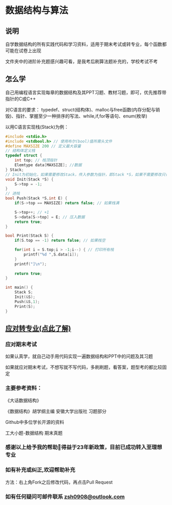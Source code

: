 # 数据结构与算法
## 说明
自学数据结构的所有实践代码和学习资料，适用于期末考试或转专业，每个函数都可能在试卷上出现

文件夹中的进阶补充题感兴趣可看，是我考后刷算法题补充的，学校考试不考

## 怎么学
自己用编程语言实现每章的数据结构及其PPT习题、教材习题，即可，优先推荐带指针的C或C++

对C语言的要求：
typedef、struct(结构体)、malloc与free函数(内存分配与销毁)、指针、掌握至少一种排序的写法、while,if,for等语句、enum(枚举)

以用C语言实现栈(Stack)为例：
```C
#include <stdio.h>
#include <stdbool.h> // 使用布尔(bool)值所需头文件
#define MAXSIZE 200 // 定义最大容量
// 结构体定义栈
typedef struct {
    int top; // 栈顶指针
    Elemtype data[MAXSIZE]; //数据
} Stack;
// Init为初始化，如果需要修改Stack，传入参数为指针，即Stack *S，如果不需要修改只读取Stack的数据，传入Stack S，注意观察Print与Push之间的差别，传入参数方式的不同使写法不同，S->top或S.top
void Init(Stack *S) {
    S->top = -1;
}
// 进栈
bool Push(Stack *S,int E) {
    if(S->top == MAXSIZE) return false; // 如果栈满

    S->top++; // +1
    S->data[S->top] = E; // 压入数据
    return true;
}

bool Print(Stack S) {
    if(S.top == -1) return false; // 如果栈空

    for(int i = S.top;i > -1;i--) { // 打印所有栈
        printf("%d ",S.data[i]);
    }
    printf("]\n");
    
    return true;
}

int main() {
    Stack S;
    Init(&S);
    Push(&S,1);
    Print(S);
}
```

## [应对转专业(点此了解)](/EXAM.md)

### 应对期末考试
如果认真学，就自己动手用代码实现一遍数据结构和PPT中的问题及其习题

如果就应对期末考试，不想写就不写代码，多刷刷题，看答案，题型考的都比较固定
### 主要参考资料：

《大话数据结构》

《数据结构》胡学纲主编 安徽大学出版社 习题部分

 Github中多位学长开源的资料

 工大小题-数据结构 期末真题

### 感谢以上给予我的帮助🙏得益于23年新政策，目前已成功转入至理想专业
### 如有补充或纠正,欢迎帮助补充
方法：右上角Fork之后修改代码，再点击Pull Request
### 如有任何疑问可邮件联系 zsh0908@outlook.com
